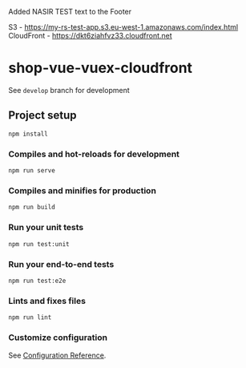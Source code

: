 Added NASIR TEST text to the Footer

S3 - https://my-rs-test-app.s3.eu-west-1.amazonaws.com/index.html
CloudFront - https://dkt6ziahfvz33.cloudfront.net

# shop-vue-vuex-cloudfront

See `develop` branch for development

## Project setup

```
npm install
```

### Compiles and hot-reloads for development

```
npm run serve
```

### Compiles and minifies for production

```
npm run build
```

### Run your unit tests

```
npm run test:unit
```

### Run your end-to-end tests

```
npm run test:e2e
```

### Lints and fixes files

```
npm run lint
```

### Customize configuration

See [Configuration Reference](https://cli.vuejs.org/config/).
